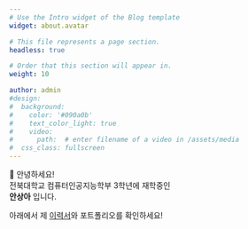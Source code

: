 ```yaml
---
# Use the Intro widget of the Blog template
widget: about.avatar

# This file represents a page section.
headless: true

# Order that this section will appear in.
weight: 10

author: admin
#design:
#  background:
#    color: '#090a0b'
#    text_color_light: true
#    video:
#      path:  # enter filename of a video in /assets/media
#  css_class: fullscreen
---
```


👋 안녕하세요!<br>
전북대학교 컴퓨터인공지능학부 3학년에 재학중인 <br>**안상아** 입니다.


아래에서 제 [이력서](/resume/)와 포트폴리오를 확인하세요!
